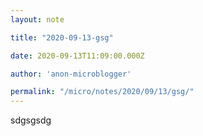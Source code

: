 ```yaml
---
layout: note

title: "2020-09-13-gsg"

date: 2020-09-13T11:09:00.000Z

author: 'anon-microblogger'

permalink: "/micro/notes/2020/09/13/gsg/"
---
```


sdgsgsdg
